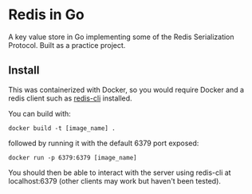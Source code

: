 # Redis in Go

A key value store in Go implementing some of the Redis Serialization Protocol. Built as a practice project.

## Install

This was containerized with Docker, so you would require Docker and a redis client such as [redis-cli](https://redis.io/docs/connect/cli/) installed.

You can build with:

`docker build -t [image_name] .`

followed by running it with the default 6379 port exposed:

`docker run -p 6379:6379 [image_name]`

You should then be able to interact with the server using redis-cli at localhost:6379 (other clients may work but haven't been tested).
